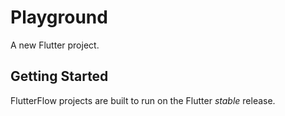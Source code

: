 # Playground

A new Flutter project.

## Getting Started

FlutterFlow projects are built to run on the Flutter _stable_ release.
